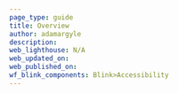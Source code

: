 ```yaml
---
page_type: guide
title: Overview
author: adamargyle
description:
web_lighthouse: N/A
web_updated_on:
web_published_on:
wf_blink_components: Blink>Accessibility
---
```




